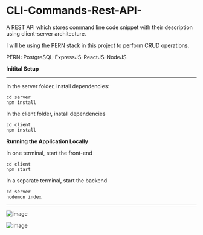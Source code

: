 # CLI-Commands-Rest-API-
A REST API which stores command line code snippet with their description using client-server architecture.

I will be using the PERN stack in this project to perform CRUD operations.

PERN: PostgreSQL-ExpressJS-ReactJS-NodeJS

**Initital Setup**
________________________________________________________________________________________________

In the server folder, install dependencies:
```
cd server
npm install
```

In the client folder, install dependencies
```
cd client
npm install
```

**Running the Application Locally**

In one terminal, start the front-end
```
cd client
npm start
```

In a separate terminal, start the backend
```
cd server
nodemon index
```
________________________________________________________________________________________________

![image](https://user-images.githubusercontent.com/61124647/131749882-55d898e0-568f-4ed5-9c9e-86d45ec5d4d7.png)

![image](https://user-images.githubusercontent.com/61124647/131562603-a4b45ac1-d1a2-4a50-9d7d-0be396a833ce.png)


